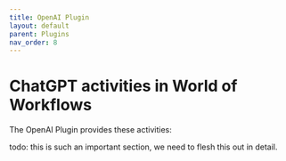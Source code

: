```yaml
---
title: OpenAI Plugin
layout: default
parent: Plugins
nav_order: 8
---
```

# ChatGPT activities in World of Workflows

The OpenAI Plugin provides these activities:

todo: this is such an important section, we need to flesh this out in detail.
